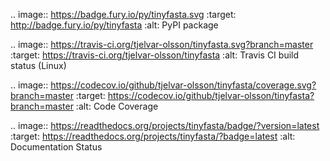 .. image:: https://badge.fury.io/py/tinyfasta.svg
   :target: http://badge.fury.io/py/tinyfasta
   :alt: PyPI package

.. image:: https://travis-ci.org/tjelvar-olsson/tinyfasta.svg?branch=master
   :target: https://travis-ci.org/tjelvar-olsson/tinyfasta
   :alt: Travis CI build status (Linux)

.. image:: https://codecov.io/github/tjelvar-olsson/tinyfasta/coverage.svg?branch=master
   :target: https://codecov.io/github/tjelvar-olsson/tinyfasta?branch=master
   :alt: Code Coverage

.. image:: https://readthedocs.org/projects/tinyfasta/badge/?version=latest
   :target: https://readthedocs.org/projects/tinyfasta/?badge=latest
   :alt: Documentation Status
